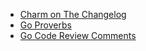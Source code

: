 - [Charm on The Changelog](https://changelog.fm/481)
- [Go Proverbs](https://go-proverbs.github.io/)
- [Go Code Review Comments](https://github.com/golang/go/wiki/CodeReviewComments)